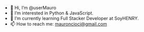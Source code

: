 - 👋 Hi, I’m @userMauro
- 👀 I’m interested in Python & JavaScript.
- 🌱 I’m currently learning Full Stacker Developer at SoyHENRY.
- 📫 How to reach me: mauroncioci@gmail.com

<!---
userMauro/userMauro is a ✨ special ✨ repository because its `README.md` (this file) appears on your GitHub profile.
You can click the Preview link to take a look at your changes.
--->
